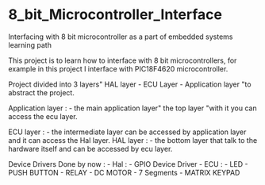 # 8_bit_Microcontroller_Interface

 Interfacing with 8 bit microcontroller as a part of embedded systems learning path
 
 This project is to learn how to interface with 8 bit microcontrollers, for example in this project I interface with PIC18F4620 microcontroller.
 
 Project divided into 3 layers" HAL layer - ECU Layer - Application layer "to abstract the project.
 
 Application layer : 
			- the main application layer" the top layer "with it you can access the ecu layer.
			
 ECU layer :
			- the intermediate layer can be accessed by application layer and it can access the Hal layer.
 HAL layer :
			- the bottom layer that talk to the hardware itself and can be accessed by ecu layer.
			
			
			
 Device Drivers Done by now : 
		- Hal : 
			- GPIO Device Driver
		- ECU :
			- LED
			- PUSH BUTTON
			- RELAY
			- DC MOTOR
			- 7 Segments
			- MATRIX KEYPAD
